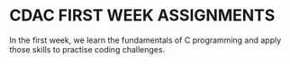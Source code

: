 # CDAC FIRST WEEK ASSIGNMENTS

In the first week, we learn the fundamentals of C programming and apply those skills to practise coding challenges.
